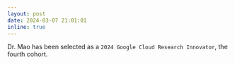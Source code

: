```yaml
---
layout: post
date: 2024-03-07 21:01:01
inline: true
---
```


Dr. Mao has been selected as a `2024 Google Cloud Research Innovator`, the fourth cohort. 
